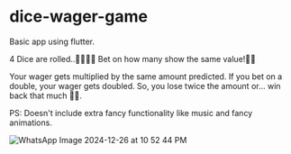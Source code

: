 # dice-wager-game
Basic app using flutter.

4 Dice are rolled..🎲🎲🎲🎲
Bet on how many show the same value!💸💸

Your wager gets multiplied by the same amount predicted. If you bet on a double, your wager gets doubled.
So, you lose twice the amount or... win back that much 👀👀.

PS: Doesn't include extra fancy functionality like music and fancy animations.


![WhatsApp Image 2024-12-26 at 10 52 44 PM](https://github.com/user-attachments/assets/c4f547ca-d488-427d-a08d-1aa7e6cccb52)
